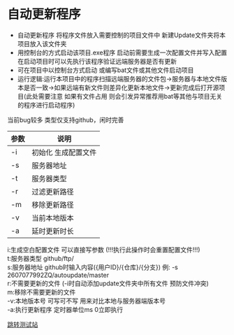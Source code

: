 # 自动更新程序

* 自动更新程序 将程序文件放入需要控制的项目文件中 新建Update文件夹将本项目放入该文件夹 
* 用控制台的方式启动该项目.exe程序 启动前需要生成一次配置文件并写入配置 在启动项目时可以先执行该程序验证远端服务器是否有更新
* 可在项目中以控制台方式启动 或编写bat文件或其他文件启动项目
* 运行逻辑:运行本项目中的程序扫描远端服务器的文件包->服务器与本地文件版本是否一致->如果远端有新文件则差异化更新本地文件->更新完成后打开源项目(此处需要注意 如果有文件占用 则会引发异常推荐用bat等其他与项目无关的程序进行启动程序)

当前bug较多 类型仅支持github，闲时完善

| 参数 | 说明 |
| ------- | ------- |
|-i|初始化 生成配置文件|
|-s|服务器地址|
|-t|服务器类型|
|-r|过滤更新路径|
|-m|移除更新路径|
|-v|当前本地版本|
|-a|延时更新时长|

i:生成空白配置文件 可以直接写参数 (!!!执行此操作时会重置配置文件!!!)  
t:服务器类型 github/ftp/  
s:服务器地址 github时输入内容({用户ID}/{仓库}/{分支}) 例: -s 2607077992ZQ/autoupdate/master  
r:不需要更新的文件 (-i时自动添加update文件夹中所有文件 预防文件冲突)  
m:移除不需要更新的文件  
-v:本地版本号 可写可不写 用来对比本地与服务器端版本号  
-a:执行更新程序 定时器单位ms 0立即执行  

[跳转测试站](https://github.com/2607077992ZQ/ProjectTest)